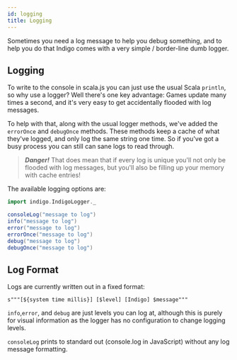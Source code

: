 ```yaml
---
id: logging
title: Logging
---
```


Sometimes you need a log message to help you debug something, and to help you do that Indigo comes with a very simple / border-line dumb logger.

## Logging

To write to the console in scala.js you can just use the usual Scala `println`, so why use a logger? Well there's one key advantage: Games update many times a second, and it's very easy to get accidentally flooded with log messages.

To help with that, along with the usual logger methods, we've added the `errorOnce` and `debugOnce` methods. These methods keep a cache of what they've logged, and only log the same string one time. So if you've got a busy process you can still can sane logs to read through.

> ***Danger!*** That does mean that if every log is unique you'll not only be flooded with log messages, but you'll also be filling up your memory with cache entries!

The available logging options are:

```scala mdoc:silent
import indigo.IndigoLogger._

consoleLog("message to log")
info("message to log")
error("message to log")
errorOnce("message to log")
debug("message to log")
debugOnce("message to log")
```

## Log Format

Logs are currently written out in a fixed format:

`s"""[${system time millis}] [$level] [Indigo] $message"""`

`info`,`error`, and `debug` are just levels you can log at, although this is purely for visual information as the logger has no configuration to change logging levels.

`consoleLog` prints to standard out (console.log in JavaScript) without any log message formatting.

